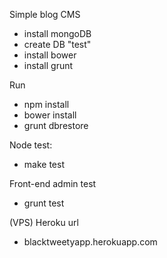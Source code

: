 Simple blog CMS

- install mongoDB
- create DB "test"
- install bower
- install grunt

Run
- npm install
- bower install
- grunt dbrestore

Node test:
- make test

Front-end admin test
- grunt test

(VPS) Heroku url
- blacktweetyapp.herokuapp.com
